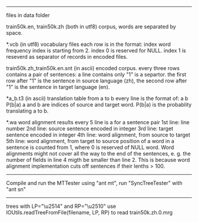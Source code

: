 ----------
files in data folder

train50k.en, train50k.zh (both in utf8)
corpus, words are separated by space.

*.vcb (in utf8)
vocabulary files 
each row is in the format:
index word frequency
index is starting from 2. 
index 0 is reserved for NULL.
index 1 is reseverd as separator of records in encoded files.

train50k.zh_train50k.en.snt (in ascii) 
encoded corpus.
every three rows contains a pair of sentences:
a line contains only "1" is a separtor.
the first row after "1" is the sentence in source language (zh),
the second row after "1" is the sentence in target language (en).

*a_b.t3 (in ascii)
translation table from a to b
every line is the format of:  a b P(b|a)
a and b are indices of source and target word. P(b|a) is the probablity translating a to b.

*.wa
word alignment results
every 5 line is a for a sentence pair
1st line:  line number 
2nd line: source sentence encoded in integer
3rd line: target sentence encoded in integer
4th line: word alignment, from source to target
5th line: word alignment, from target to source
position of a word in a sentence is counted from 1, where 0 is reserved of NULL word.
Word alignments might not cover all the way to the end of the sentences, e. g. the number of fields in line 4 migth be smaller than line 2. This is because word alignment implementation cuts off sentences if their lenths > 100.

----------
Compile and run the MTTester using "ant mt", run "SyncTreeTester" with "ant sn"

---
trees with LP="\u2514" and RP="\u2510"
use IOUtils.readTreeFromFile(filename, LP, RP) to read train50k.zh.0.mrg

